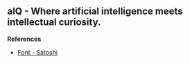 ## aIQ - Where artificial intelligence meets intellectual curiosity.

**References**
- [Font - Satoshi](https://www.fontshare.com/fonts/satoshi)